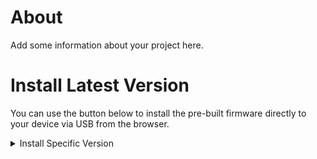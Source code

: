 # About

Add some information about your project here.

# Install Latest Version

You can use the button below to install the pre-built firmware directly to your device via USB from the browser.

<esp-web-install-button manifest="firmware/project-template.manifest.json"></esp-web-install-button>

<script type="module" src="https://unpkg.com/esp-web-tools@10/dist/web/install-button.js?module"></script>

<details>
  <summary>Install Specific Version</summary>
  Version: <input />
</details>

<script>
  function setVersion(version) {
    document.querySelector('h1#install-latest-version').innerHTML = `Install {{ site.title }} ${version}`;
    document.querySelector('esp-web-install-button').manifest = `https://firmware.esphome.io/project-template/project-template/${version}/manifest.json`;
  }

  document.querySelector('input').addEventListener('change', ev => {
    const version = ev.target.value;
    setVersion(version);
  });
  var urlParams = new URLSearchParams(window.location.search);
  if (urlParams.has('version')) {
    const version = urlParams.get('version');
    setVersion(version);
  }
</script>
